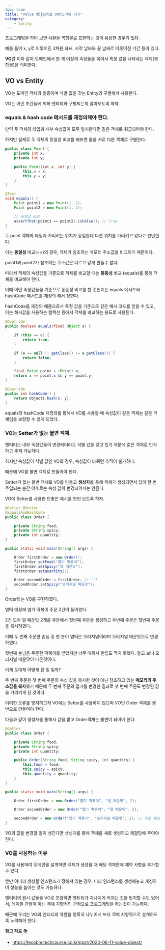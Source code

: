 ```yaml
---
toc: true
title: "Value Object로 OOP스러워 지기"
category:
    - Spring
---
```

프로그래밍을 하다 보면 사물을 복합물로 표현하는 것이 유용한 경우가 있다.

예를 들어 x, y로 이루어진 2차원 좌표, 시작 날짜와 끝 날짜로 이루어진 기간 등이 있다.

**VO**란 이와 같이 도메인에서 한 개 이상의 속성들을 묶어서 특정 값을 나타내는 객체$($복합물)을 의미한다.

## VO vs Entity

VO는 도메인 객체의 일종이며 식별 값을 갖는 Entity와 구별해서 사용한다.

VO는 어떤 조건들에 의해 엔티티와 구별되는지 알아보도록 하자.

### equals & hash code 메서드를 재정의해야 한다.

만약 두 객체의 타입과 내부 속성값이 모두 일치한다면 같은 객체로 취급되어야 한다.

하지만 실제로 두 객체의 동일성 비교를 해보면 둘을 서로 다른 객체로 구별한다.

```java
public class Point {
    private int x;
    private int y;

    public Point(int x, int y) {
        this.x = x;
        this.y = y;
    }
}

@Test
void equals() {
    Point point1 = new Point(1, 2);
    Point point2 = new Point(1, 2);

    // 동일성 비교
    assertThat(point1 == point2).isFalse(); // True
}
```

두 point 객체의 타입과 가리키는 위치가 동일한데 다른 위치를 가리키고 있다고 판단한다.

이는 **동일성** 비교$($==)의 경우, 객체가 참조하는 메모리 주소값을 비교하기 때문이다.

point1과 point2가 참조하는 주소값은 다르고 같게 만들수 없다.

따라서 객체의 속성값을 기준으로 객체를 비교할 때는 **동등성** 비교 $($equals)를 통해 객체를 비교해야 한다.

이때 어떤 속성값들을 기준으로 동등성 비교를 할 것인지는 equals 메서드와 hashCode 메서드를 재정의 해서 정한다.

hashCode를 재정의 해줌으로서 특정 값을 기준으로 같은 해시 코드를 얻을 수 있고, 이는 해시값을 사용하는 컬렉션 등에서 객체를 비교하는 용도로 사용된다.

```java
@Override
public boolean equals(final Object o) {

    if (this == o) {
        return true;
    }

    if (o == null || getClass() != o.getClass()) {
        return false;
    }

    final Point point = (Point) o;
    return x == point.x && y == point.y;
}

@Override
public int hashCode() {
    return Objects.hash(x, y);
}
```

equals와 hashCode 재정의를 통해서 VO를 사용할 때 속성값이 같은 객체는 같은 객체임을 보장할 수 있게 되었다.

### VO는 Setter가 없는 불변 객체.

엔티티는 내부 속성값들이 변경되더라도 식별 값을 갖고 있기 때문에 같은 객체로 인식하고 추적 가능하다.

하지만 속성값이 식별 값인 VO의 경우, 속성값이 바뀌면 추적이 불가하다.

때문에 VO를 불변 객체로 만들어야 한다.

Setter가 없는 불변 객체로 VO를 만들고 **생성자**를 통해 객체가 생성되면서 값이 한 번 주입되는 순간 이후로는 속성 값이 변경되어서는 안된다.

VO에 Setter를 사용한 안좋은 예시를 한번 보도록 하자.

```java
@Getter @Setter
@EqualsAndHashCode
public class Order {

    private String food;
    private String spicy;
    private int quantity;
}

public static void main(String[] args) {

    Order firstOrder = new Order();
    firstOrder.setFood("엽기 떡볶이");
    firstOrder.setSpicy("덜 매운맛");
    firstOrder.setQuantity(2);

    Order secondOrder = firstOrder; // !!!
    secondOrder.setSpicy("오리지널 매운맛");
}
```

Order라는 VO를 구현하였다.

엽떡 매장에 엽기 떡볶이 주문 2건이 들어왔다.

2건 모두 덜 매운맛 2개를 주문해서 첫번째 주문을 생성하고 두번째 주문은 첫번째 주문을 복사하였다.

이때 두 번째 주문한 손님 중 한 분이 엽떡은 오리지널이라며 오리지널 매운맛으로 변경하였다.

첫번째 손님은 주문한 떡볶이를 받았지만 너무 매워서 한입도 먹지 못했다. 알고 보니 오리지널 매운맛이 나온것이다.

이게 도대체 어떻게 된 일 일까?

두 번째 주문은 첫 번째 주문의 속성 값을 복사한 것이 아닌 참조하고 있는 **메모리의 주소값을 복사**했기 때문에 두 번째 주문의 맵기를 변경한 결과로 첫 번째 주문도 변경된 값을 가리키게 된 것이다.

이러한 오류를 방지하고자 VO에는 Setter를 사용하지 않으며 VO인 Order 객체를 불변으로 만들어야 한다.

다음과 같이 생성자를 통해서 값을 받고 Order객체는 불변이 되어야 한다.

```java
@Getter
public class Order {

    private String food;
    private String spicy;
    private int quantity;

    public Order(String food, String spicy, int quantity) {
        this.food = food;
        this.spicy = spicy;
        this.quantity = quantity;
    }
}

public static void main(String[] args) {

    Order firstOrder = new Order("엽기 떡볶이", "덜 매운맛", 2);

    Order secondOrder = new Order("엽기 떡볶이", "덜 매운맛", 2);

    secondOrder = new Order("엽기 떡볶이", "오리지널 매운맛", 2); // 주문 변경
}
```

VO의 값을 변경할 일이 생긴다면 생성자를 통해 객체를 새로 생성하고 재할당해 주어야 한다.

### VO를 사용하는 이유

VO를 사용하여 도메인을 설계하면 객체가 생성될 때 해당 객체안에 제약 사항을 추가할 수 있다.

뿐만 아니라 생성될 인스턴스가 정해져 있는 경우, 미리 인스턴스를 생성해놓고 캐싱하여 성능을 높이는 것도 가능하다.

엔티티의 원시 값들을 VO로 포장하면 엔티티가 지나치게 커지는 것을 방지할 수도 있어서, 테이블 관점이 아닌 객체 지향적인 관점으로 프로그래밍을 하는것이 가능하다.

때문에 우리는 VO와 엔티티의 역할을 명확히 나누어서 보다 객체 지향적으로 설계하도록 노력해야 한다.

**참고 자료** 📚

- https://tecoble.techcourse.co.kr/post/2020-06-11-value-object/